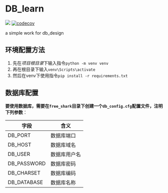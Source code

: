 # DB_learn

![](<https://github.com/KXXH/DB_learn/workflows/test/badge.svg>)
[![codecov](https://codecov.io/gh/KXXH/DB_learn/branch/master/graph/badge.svg)](https://codecov.io/gh/KXXH/DB_learn)
 
 a simple work for db_design

## 环境配置方法

1. 先在*项目根目录*下输入指令`python -m venv venv`
2. 再在根目录下输入`venv\Scripts\activate`
3. 然后在venv下使用指令`pip install -r requirements.txt`

## 数据库配置

**要使用数据库，需要在`free_shark`目录下创建一个`db_config.cfg`配置文件，注明下列参数**：

| 字段 | 含义 |
| ------- | ----- |
| DB_PORT | 数据库端口 |
| DB_HOST | 数据库域名 |
| DB_USER | 数据库用户名 |
| DB_PASSWORD | 数据库密码 |
| DB_CHARSET | 数据库编码 |
| DB_DATABASE | 数据库名称 |



